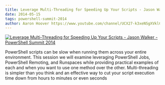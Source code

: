 ```yaml
---
title: Leverage Multi-Threading for Speeding Up Your Scripts - Jason Walker - PowerShell Summit 2014
date: 2014-05-15
tags: powershell-summit-2014
author: Aaron Hoover https://www.youtube.com/channel/UCX27-k3xeNSgXVklCx-dnXQ
---
```


[![Leverage Multi-Threading for Speeding Up Your Scripts - Jason Walker - PowerShell Summit 2014](https://i4.ytimg.com/vi/KtZPUlktLL8/hqdefault.jpg "Leverage Multi-Threading for Speeding Up Your Scripts - Jason Walker - PowerShell Summit 2014")](https://www.youtube.com/watch?v=KtZPUlktLL8)

PowerShell scripts can be slow when running them across your entire environment.  This session we will examine leveraging PowerShell Jobs, PowerShell Remoting, and Runspaces while providing practical examples of each and when you want to use one method over the other. Multi-threading is simpler than you think and an effective way to cut your script execution time down from hours to minutes or even seconds
